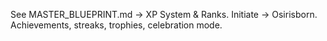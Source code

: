 See MASTER_BLUEPRINT.md → XP System & Ranks. Initiate → Osirisborn. Achievements, streaks, trophies, celebration mode.
